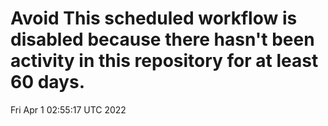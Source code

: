 # Avoid This scheduled workflow is disabled because there hasn't been activity in this repository for at least 60 days.
Fri Apr  1 02:55:17 UTC 2022
